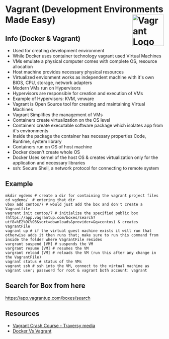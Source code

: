# Vagrant (Development Environments Made Easy) <img src="https://upload.wikimedia.org/wikipedia/commons/thumb/8/87/Vagrant.png/492px-Vagrant.png" align="right" width="100px" alt="Vagrant Logo">

## Info (Docker & Vagrant)
- Used for creating development environment
- While Docker uses container technology vagrant used Virtual Machines
- VMs emulate a physical computer comes with complete OS, resource allocation
- Host machine provides necessary physical resources 
- Virtualized envionment works as independent machine with it's own BIOS, CPU, storage, network adapters 
- Modern VMs run on Hypervisors
- Hypervisors are responsible for creation and execution of VMs
- Example of Hypervisors: KVM, vmware
- Vagrant is Open Source tool for creating and maintaining Virtual Machines
- Vagrant Simplifies the management of VMs
- Containers create virtualization on the OS level
- Containers create executable software package which isolates app from it's environments
- Inside the package the container has necesary properties Code, Runtime, system library
- Containers run on OS of host machine
- Docker doesn't create whole OS
- Docker Uses kernel of the host OS & creates virtualization only for the application and necessary libraries
- ssh: Secure Shell, a network protocol for connecting to remote system




## Example
```
mkdir vgdemo # create a dir for containing the vagrant project files
cd vgdemo/  # entering that dir
vbox add centos/7 # would just add the box and don't create a Vagrantfile
vagrant init centos/7 # initialize the specified public box (https://app.vagrantup.com/boxes/search?utf8=%E2%9C%93&sort=downloads&provider=&q=centos) & creates VagrantFile
vagrant up # if the virtual guest machine exists it will run that otherwise adds it then runs that; make sure to run this command from inside the folder where VagrantFile resides
vargrant suspend [VM] # suspends the VM
vargrant resume [VM] # resumes the VM
vargrant reload [VM] # reloads the VM (run this after any change in the VagrantFile)
vagrant status # status of the VMs
vagrant ssh # ssh into the VM, connect to the virtual machine as vagrant user; password for root & vagrant both account: vagrant
```

## Search for Box from here
https://app.vagrantup.com/boxes/search


## Resources
- [Vagrant Crash Course - Traversy media](https://youtu.be/vBreXjkizgo)
- [Docker Vs Vagrant](https://youtu.be/9QGkJvbLpRA)

